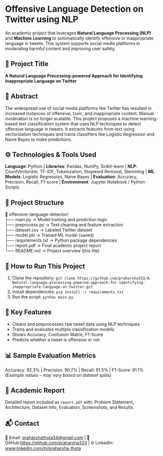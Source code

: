 #  Offensive Language Detection on Twitter using NLP  
An academic project that leverages **Natural Language Processing (NLP)** and **Machine Learning** to automatically identify offensive or inappropriate language in tweets. This system supports social media platforms in moderating harmful content and improving user safety.  

## 📌 Project Title  
**A Natural Language Processing-powered Approach for Identifying Inappropriate Language on Twitter**  

## 📘 Abstract  
The widespread use of social media platforms like Twitter has resulted in increased instances of offensive, toxic, and inappropriate content. Manual moderation is no longer scalable. This project proposes a machine learning-based text classification system that uses NLP techniques to detect offensive language in tweets. It extracts features from text using vectorization techniques and trains classifiers like Logistic Regression and Naive Bayes to make predictions.  

## ⚙️ Technologies & Tools Used  
**Language**: Python | **Libraries**: Pandas, NumPy, Scikit-learn | **NLP**: CountVectorizer, TF-IDF, Tokenization, Stopword Removal, Stemming | **ML Models**: Logistic Regression, Naive Bayes | **Evaluation**: Accuracy, Precision, Recall, F1-score | **Environment**: Jupyter Notebook / Python Scripts 
 
## 📂 Project Structure  
📁 offensive-language-detector/  
├── main.py → Model training and prediction logic  
├── preprocess.py → Text cleaning and feature extraction  
├── dataset.csv → Labeled Twitter dataset  
├── model.pkl → Trained ML model (saved)  
├── requirements.txt → Python package dependencies  
├── report.pdf → Final academic project report  
└── README.md → Project overview (this file)  
## 🚀 How to Run This Project  
1. Clone the repository: `git clone https://github.com/praharsha333/A-Natural-language-processing-powered-approach-for-identifying-inappropriate-language-on-twitter.git`  
2. Install dependencies: `pip install -r requirements.txt`  
3. Run the script: `python main.py` 
 
## 🎯 Key Features  
- Cleans and preprocesses raw tweet data using NLP techniques  
- Trains and evaluates multiple classification models  
- Shows Accuracy, Confusion Matrix, F1-Score  
- Predicts whether a tweet is offensive or not  

## 📊 Sample Evaluation Metrics  
Accuracy: 92.3% | Precision: 90.7% | Recall: 91.5% | F1-Score: 91.1% *(Example values – may vary based on dataset splits)*  

## 📄 Academic Report  
Detailed report included as `report.pdf` with: Problem Statement, Architecture, Dataset Info, Evaluation, Screenshots, and Results.  

 
## 📬 Contact  
📧 Email: praharshathota34@gmail.com | 🔗 GitHub:https://github.com/praharsha333 | 🌐 LinkedIn: www.linkedin.com/in/praharsha-thota


